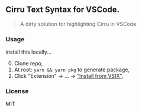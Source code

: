 ## Cirru Text Syntax for VSCode.

> A dirty solution for highlighting Cirru in VSCode

### Usage

install this locally...

0. Clone repo,
1. At root: `yarn && yarn pkg` to generate package,
2. Click "Extension" -> ... -> ["Install from VSIX"](https://stackoverflow.com/a/50232194/883571).

### License

MIT
